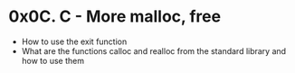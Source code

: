 # 0x0C. C - More malloc, free
* How to use the exit function
* What are the functions calloc and realloc from the standard library and how to use them
